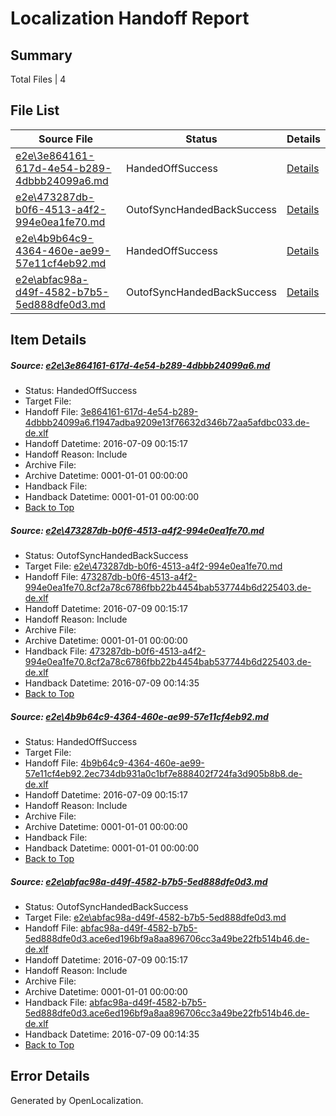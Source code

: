 # <a name='report-top'></a> Localization Handoff Report

## Summary
 Total Files | 4

## File List
 Source File | Status | Details 
 ----------- | ------ | ------- 
 [e2e\3e864161-617d-4e54-b289-4dbbb24099a6.md](https://github.com/OpenLocalizationTestOrg/oltest/blob/3355a6b2c9954ae0c7806f622a25ecb7ce6b888d/e2e/3e864161-617d-4e54-b289-4dbbb24099a6.md) | HandedOffSuccess | [Details](#73457c19525a43e8b1e4d7d4572e578b4f1462142)
 [e2e\473287db-b0f6-4513-a4f2-994e0ea1fe70.md](https://github.com/OpenLocalizationTestOrg/oltest/blob/23a0af41093195f0becf4fb6dec390fc13654cd6/e2e/473287db-b0f6-4513-a4f2-994e0ea1fe70.md) | OutofSyncHandedBackSuccess | [Details](#a0c17c7435fc32df9e4f2ae57a1ce58214961bda3)
 [e2e\4b9b64c9-4364-460e-ae99-57e11cf4eb92.md](https://github.com/OpenLocalizationTestOrg/oltest/blob/1d7271d4e4124b6c296b913eea314234d45a3b41/e2e/4b9b64c9-4364-460e-ae99-57e11cf4eb92.md) | HandedOffSuccess | [Details](#bb2a032e72ffa31b74b56830646ecbd1396bb1794)
 [e2e\abfac98a-d49f-4582-b7b5-5ed888dfe0d3.md](https://github.com/OpenLocalizationTestOrg/oltest/blob/d12bf04ee4f3da7f03ea056feb0a345ff3f8e2b0/e2e/abfac98a-d49f-4582-b7b5-5ed888dfe0d3.md) | OutofSyncHandedBackSuccess | [Details](#89a3f591b9f846dee7dbd1519978fadb3a94fa156)

## Item Details
##### <a name='73457c19525a43e8b1e4d7d4572e578b4f1462142'></a> Source: [e2e\3e864161-617d-4e54-b289-4dbbb24099a6.md](https://github.com/OpenLocalizationTestOrg/oltest/blob/3355a6b2c9954ae0c7806f622a25ecb7ce6b888d/e2e/3e864161-617d-4e54-b289-4dbbb24099a6.md)
* Status: HandedOffSuccess
* Target File: 
* Handoff File: [3e864161-617d-4e54-b289-4dbbb24099a6.f1947adba9209e13f76632d346b72aa5afdbc033.de-de.xlf](https://github.com/OpenLocalizationTestOrg/olhandoff-e2e/blob/e7e4027a94eef260879ba7ab53b31b9becc3fc58/ol-handoff/OpenLocalizationTestOrg/oltest-dede-fly/ci/ht/3e864161-617d-4e54-b289-4dbbb24099a6.f1947adba9209e13f76632d346b72aa5afdbc033.de-de.xlf)
* Handoff Datetime: 2016-07-09 00:15:17
* Handoff Reason: Include
* Archive File: 
* Archive Datetime: 0001-01-01 00:00:00
* Handback File: 
* Handback Datetime: 0001-01-01 00:00:00
* [Back to Top](#report-top)

##### <a name='a0c17c7435fc32df9e4f2ae57a1ce58214961bda3'></a> Source: [e2e\473287db-b0f6-4513-a4f2-994e0ea1fe70.md](https://github.com/OpenLocalizationTestOrg/oltest/blob/23a0af41093195f0becf4fb6dec390fc13654cd6/e2e/473287db-b0f6-4513-a4f2-994e0ea1fe70.md)
* Status: OutofSyncHandedBackSuccess
* Target File: [e2e\473287db-b0f6-4513-a4f2-994e0ea1fe70.md](https://github.com/OpenLocalizationTestOrg/oltest-dede-fly/blob/fc7735a689029577c8691f8acbe5eff950d44c1c/e2e/473287db-b0f6-4513-a4f2-994e0ea1fe70.md)
* Handoff File: [473287db-b0f6-4513-a4f2-994e0ea1fe70.8cf2a78c6786fbb22b4454bab537744b6d225403.de-de.xlf](https://github.com/OpenLocalizationTestOrg/olhandoff-e2e/blob/e7e4027a94eef260879ba7ab53b31b9becc3fc58/ol-handoff/OpenLocalizationTestOrg/oltest-dede-fly/ci/ht/473287db-b0f6-4513-a4f2-994e0ea1fe70.8cf2a78c6786fbb22b4454bab537744b6d225403.de-de.xlf)
* Handoff Datetime: 2016-07-09 00:15:17
* Handoff Reason: Include
* Archive File: 
* Archive Datetime: 0001-01-01 00:00:00
* Handback File: [473287db-b0f6-4513-a4f2-994e0ea1fe70.8cf2a78c6786fbb22b4454bab537744b6d225403.de-de.xlf](https://github.com/OpenLocalizationTestOrg/olhandback-e2e/blob/894b78fd18cafb18ab1ab8eb48eae8211cca5fd1/ol-handback/OpenLocalizationTestOrg/oltest-dede-fly/ci/mt/473287db-b0f6-4513-a4f2-994e0ea1fe70.8cf2a78c6786fbb22b4454bab537744b6d225403.de-de.xlf)
* Handback Datetime: 2016-07-09 00:14:35
* [Back to Top](#report-top)

##### <a name='bb2a032e72ffa31b74b56830646ecbd1396bb1794'></a> Source: [e2e\4b9b64c9-4364-460e-ae99-57e11cf4eb92.md](https://github.com/OpenLocalizationTestOrg/oltest/blob/1d7271d4e4124b6c296b913eea314234d45a3b41/e2e/4b9b64c9-4364-460e-ae99-57e11cf4eb92.md)
* Status: HandedOffSuccess
* Target File: 
* Handoff File: [4b9b64c9-4364-460e-ae99-57e11cf4eb92.2ec734db931a0c1bf7e888402f724fa3d905b8b8.de-de.xlf](https://github.com/OpenLocalizationTestOrg/olhandoff-e2e/blob/e7e4027a94eef260879ba7ab53b31b9becc3fc58/ol-handoff/OpenLocalizationTestOrg/oltest-dede-fly/ci/ht/4b9b64c9-4364-460e-ae99-57e11cf4eb92.2ec734db931a0c1bf7e888402f724fa3d905b8b8.de-de.xlf)
* Handoff Datetime: 2016-07-09 00:15:17
* Handoff Reason: Include
* Archive File: 
* Archive Datetime: 0001-01-01 00:00:00
* Handback File: 
* Handback Datetime: 0001-01-01 00:00:00
* [Back to Top](#report-top)

##### <a name='89a3f591b9f846dee7dbd1519978fadb3a94fa156'></a> Source: [e2e\abfac98a-d49f-4582-b7b5-5ed888dfe0d3.md](https://github.com/OpenLocalizationTestOrg/oltest/blob/d12bf04ee4f3da7f03ea056feb0a345ff3f8e2b0/e2e/abfac98a-d49f-4582-b7b5-5ed888dfe0d3.md)
* Status: OutofSyncHandedBackSuccess
* Target File: [e2e\abfac98a-d49f-4582-b7b5-5ed888dfe0d3.md](https://github.com/OpenLocalizationTestOrg/oltest-dede-fly/blob/fc7735a689029577c8691f8acbe5eff950d44c1c/e2e/abfac98a-d49f-4582-b7b5-5ed888dfe0d3.md)
* Handoff File: [abfac98a-d49f-4582-b7b5-5ed888dfe0d3.ace6ed196bf9a8aa896706cc3a49be22fb514b46.de-de.xlf](https://github.com/OpenLocalizationTestOrg/olhandoff-e2e/blob/e7e4027a94eef260879ba7ab53b31b9becc3fc58/ol-handoff/OpenLocalizationTestOrg/oltest-dede-fly/ci/ht/abfac98a-d49f-4582-b7b5-5ed888dfe0d3.ace6ed196bf9a8aa896706cc3a49be22fb514b46.de-de.xlf)
* Handoff Datetime: 2016-07-09 00:15:17
* Handoff Reason: Include
* Archive File: 
* Archive Datetime: 0001-01-01 00:00:00
* Handback File: [abfac98a-d49f-4582-b7b5-5ed888dfe0d3.ace6ed196bf9a8aa896706cc3a49be22fb514b46.de-de.xlf](https://github.com/OpenLocalizationTestOrg/olhandback-e2e/blob/894b78fd18cafb18ab1ab8eb48eae8211cca5fd1/ol-handback/OpenLocalizationTestOrg/oltest-dede-fly/ci/mt/abfac98a-d49f-4582-b7b5-5ed888dfe0d3.ace6ed196bf9a8aa896706cc3a49be22fb514b46.de-de.xlf)
* Handback Datetime: 2016-07-09 00:14:35
* [Back to Top](#report-top)


## Error Details

Generated by OpenLocalization.
